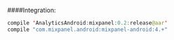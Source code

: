 ####Integration:
```java
compile 'AnalyticsAndroid:mixpanel:0.2:release@aar'
compile "com.mixpanel.android:mixpanel-android:4.+"
```

